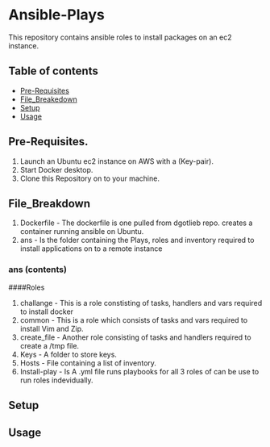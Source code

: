 # Ansible-Plays

This repository contains ansible roles to install packages on an ec2 instance.

## Table of contents
- [Pre-Requisites](#Pre-Requisites)
- [File_Breakedown](#File_Breakdown)
- [Setup](#Setup)
- [Usage](#Usage)


## Pre-Requisites.

1. Launch an Ubuntu ec2 instance on AWS with a (Key-pair).
2. Start Docker desktop.
3. Clone this Repository on to your machine.

## File_Breakdown

1. Dockerfile - The dockerfile is one pulled from dgotlieb repo. creates a container running ansible on Ubuntu.
2. ans - Is the folder containing the Plays, roles and inventory required to install applications on to a remote instance 
### ans (contents)

####Roles
1. challange - This is a role constisting of tasks, handlers and vars required to install docker
2. common - This is a role which consists of tasks and vars required to install Vim and Zip.
3. create_file - Another role consisting of tasks and handlers required to create a /tmp file.
4. Keys - A folder to store keys.
5. Hosts - File containing a list of inventory.
6. Install-play - Is A .yml file runs playbooks for all 3 roles of can be use to run roles indevidually.


## Setup


## Usage




